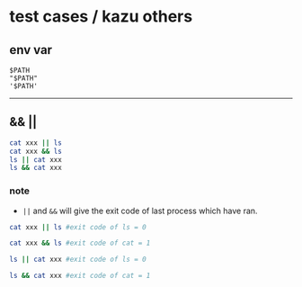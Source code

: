 # test cases / kazu others

## env var

```shell
$PATH
"$PATH"
'$PATH'
```
---

## && ||
```bash
cat xxx || ls
cat xxx && ls
ls || cat xxx
ls && cat xxx
```

### note

-  `||` and `&&` will give the exit code of last process which have ran.


```bash
cat xxx || ls #exit code of ls = 0

cat xxx && ls #exit code of cat = 1

ls || cat xxx #exit code of ls = 0

ls && cat xxx #exit code of cat = 1
```